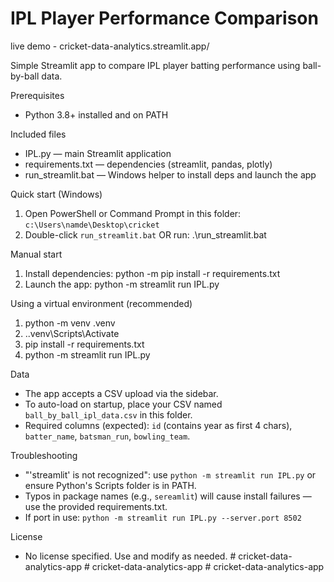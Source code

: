 # IPL Player Performance Comparison

live demo - cricket-data-analytics.streamlit.app/

Simple Streamlit app to compare IPL player batting performance using ball-by-ball data.

Prerequisites
- Python 3.8+ installed and on PATH

Included files
- IPL.py — main Streamlit application
- requirements.txt — dependencies (streamlit, pandas, plotly)
- run_streamlit.bat — Windows helper to install deps and launch the app

Quick start (Windows)
1. Open PowerShell or Command Prompt in this folder: `c:\Users\namde\Desktop\cricket`
2. Double-click `run_streamlit.bat` OR run:
   .\run_streamlit.bat

Manual start
1. Install dependencies:
   python -m pip install -r requirements.txt
2. Launch the app:
   python -m streamlit run IPL.py

Using a virtual environment (recommended)
1. python -m venv .venv
2. .\.venv\Scripts\Activate
3. pip install -r requirements.txt
4. python -m streamlit run IPL.py



Data
- The app accepts a CSV upload via the sidebar.
- To auto-load on startup, place your CSV named `ball_by_ball_ipl_data.csv` in this folder.
- Required columns (expected): `id` (contains year as first 4 chars), `batter_name`, `batsman_run`, `bowling_team`.

Troubleshooting
- "'streamlit' is not recognized": use `python -m streamlit run IPL.py` or ensure Python's Scripts folder is in PATH.
- Typos in package names (e.g., `sereamlit`) will cause install failures — use the provided requirements.txt.
- If port in use: `python -m streamlit run IPL.py --server.port 8502`

License
- No license specified. Use and modify as needed.
#   c r i c k e t - d a t a - a n a l y t i c s - a p p 
 
 #   c r i c k e t - d a t a - a n a l y t i c s - a p p 
 
 #   c r i c k e t - d a t a - a n a l y t i c s - a p p 
 
 
